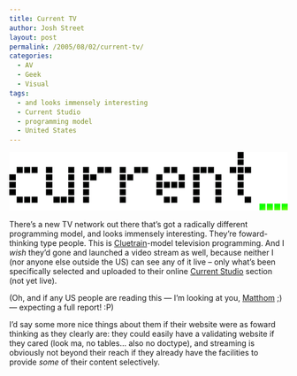 ```yaml
---
title: Current TV
author: Josh Street
layout: post
permalink: /2005/08/02/current-tv/
categories:
  - AV
  - Geek
  - Visual
tags:
  - and looks immensely interesting
  - Current Studio
  - programming model
  - United States
---
```

<p><a href="http://www.current.tv/"><img src="/blog/wp-content/2005/08/current_logo.png" alt="Current TV logo" /></a></p>
<p>There&#8217;s a new TV network out there that&#8217;s got a radically different programming model, and looks immensely interesting.  They&#8217;re foward-thinking type people.  This is <a href="http://www.cluetrain.com/">Cluetrain</a>-model television programming.  And I <em>wish</em> they&#8217;d gone and launched a video stream as well, because neither I (nor anyone else outside the US) can see any of it live &#8211; only what&#8217;s been specifically selected and uploaded to their online <a href="http://www.current.tv/studio/">Current Studio</a> section (not yet live).</p>
<p>(Oh, and if any US people are reading this &#8212; I&#8217;m looking at you, <a href="http://matthom.com/">Matthom</a> ;) &#8212; expecting a full report! :P)</p>
<p>I&#8217;d say some more nice things about them if their website were as foward thinking as they clearly are: they could easily have a validating website if they cared (look ma, no tables&#8230; also no doctype), and streaming is obviously not beyond their reach if they already have the facilities to provide <em>some</em> of their content selectively.</p>
